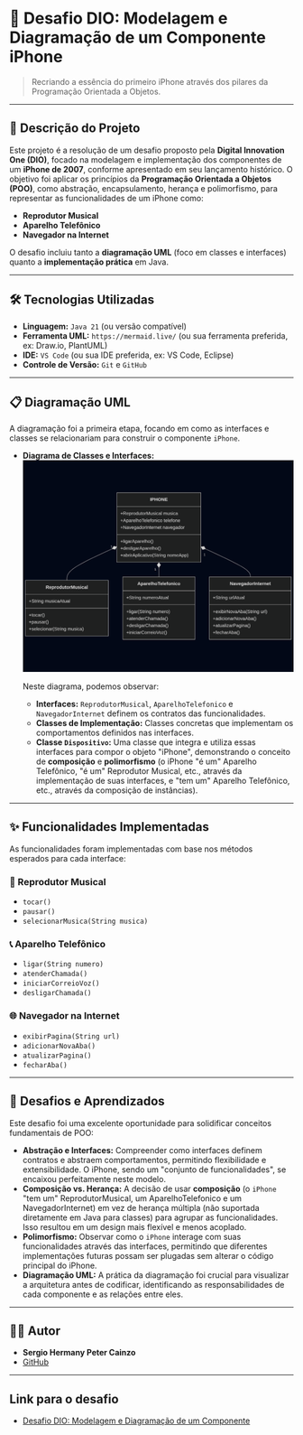 # 📱 Desafio DIO: Modelagem e Diagramação de um Componente iPhone

> Recriando a essência do primeiro iPhone através dos pilares da Programação Orientada a Objetos.

---

## 📝 Descrição do Projeto

Este projeto é a resolução de um desafio proposto pela **Digital Innovation One (DIO)**, focado na modelagem e implementação dos componentes de um **iPhone de 2007**, conforme apresentado em seu lançamento histórico. O objetivo foi aplicar os princípios da **Programação Orientada a Objetos (POO)**, como abstração, encapsulamento, herança e polimorfismo, para representar as funcionalidades de um iPhone como:

* **Reprodutor Musical**
* **Aparelho Telefônico**
* **Navegador na Internet**

O desafio incluiu tanto a **diagramação UML** (foco em classes e interfaces) quanto a **implementação prática** em Java.

---

## 🛠️ Tecnologias Utilizadas

* **Linguagem:** `Java 21` (ou versão compatível)
* **Ferramenta UML:** `https://mermaid.live/` (ou sua ferramenta preferida, ex: Draw.io, PlantUML)
* **IDE:** `VS Code` (ou sua IDE preferida, ex: VS Code, Eclipse)
* **Controle de Versão:** `Git` e `GitHub`

---

## 📋 Diagramação UML

A diagramação foi a primeira etapa, focando em como as interfaces e classes se relacionariam para construir o componente `iPhone`.

* **Diagrama de Classes e Interfaces:**
![Diagrama UML do iPhone](UML/UML_Diagram.png)
   

    Neste diagrama, podemos observar:
    * **Interfaces:** `ReprodutorMusical`, `AparelhoTelefonico` e `NavegadorInternet` definem os contratos das funcionalidades.
    * **Classes de Implementação:** Classes concretas que implementam os comportamentos definidos nas interfaces.
    * **Classe `Dispositivo`:** Uma classe que integra e utiliza essas interfaces para compor o objeto "iPhone", demonstrando o conceito de **composição** e **polimorfismo** (o iPhone "é um" Aparelho Telefônico, "é um" Reprodutor Musical, etc., através da implementação de suas interfaces, e "tem um" Aparelho Telefônico, etc., através da composição de instâncias).

---

## ✨ Funcionalidades Implementadas

As funcionalidades foram implementadas com base nos métodos esperados para cada interface:

### 🎵 Reprodutor Musical
* `tocar()`
* `pausar()`
* `selecionarMusica(String musica)`

### 📞 Aparelho Telefônico
* `ligar(String numero)`
* `atenderChamada()`
* `iniciarCorreioVoz()`
* `desligarChamada()`

### 🌐 Navegador na Internet
* `exibirPagina(String url)`
* `adicionarNovaAba()`
* `atualizarPagina()`
* `fecharAba()`

---

## 🧠 Desafios e Aprendizados

Este desafio foi uma excelente oportunidade para solidificar conceitos fundamentais de POO:

* **Abstração e Interfaces:** Compreender como interfaces definem contratos e abstraem comportamentos, permitindo flexibilidade e extensibilidade. O iPhone, sendo um "conjunto de funcionalidades", se encaixou perfeitamente neste modelo.
* **Composição vs. Herança:** A decisão de usar **composição** (o `iPhone` "tem um" ReprodutorMusical, um AparelhoTelefonico e um NavegadorInternet) em vez de herança múltipla (não suportada diretamente em Java para classes) para agrupar as funcionalidades. Isso resultou em um design mais flexível e menos acoplado.
* **Polimorfismo:** Observar como o `iPhone` interage com suas funcionalidades através das interfaces, permitindo que diferentes implementações futuras possam ser plugadas sem alterar o código principal do iPhone.
* **Diagramação UML:** A prática da diagramação foi crucial para visualizar a arquitetura antes de codificar, identificando as responsabilidades de cada componente e as relações entre eles.

---

## 🧑‍💻 Autor

* **Sergio Hermany Peter Cainzo**
* [GitHub](https://github.com/sergiocainzo)

---

## Link para o desafio
* [Desafio DIO: Modelagem e Diagramação de um Componente](https://github.com/digitalinnovationone/trilha-java-basico/tree/main/desafios/poo)

